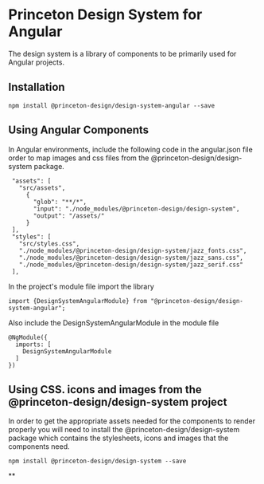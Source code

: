 # Princeton Design System for Angular
The design system is a library of components to be primarily used for Angular projects.

## Installation

```
npm install @princeton-design/design-system-angular --save
```

## Using Angular Components
In Angular environments, include the following code in the angular.json file order to map images and css files from the @princeton-design/design-system package.

```
 "assets": [
   "src/assets",
     {
       "glob": "**/*",
       "input": "./node_modules/@princeton-design/design-system",
       "output": "/assets/"
     }
 ],
 "styles": [
   "src/styles.css",
   "./node_modules/@princeton-design/design-system/jazz_fonts.css",
   "./node_modules/@princeton-design/design-system/jazz_sans.css",
   "./node_modules/@princeton-design/design-system/jazz_serif.css"
 ],
```

In the project's module file import the library
```
import {DesignSystemAngularModule} from "@princeton-design/design-system-angular";
```

Also include the DesignSystemAngularModule in the module file

```
@NgModule({
  imports: [
    DesignSystemAngularModule
  ]
})
```

## Using CSS. icons and images from the  @princeton-design/design-system project

In order to get the appropriate assets needed for the components to render properly you will need to install the @princeton-design/design-system
package which contains the stylesheets, icons and images that the components need.

```
npm install @princeton-design/design-system --save
```

**
